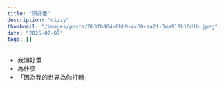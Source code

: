 ```yaml
---
title: "頭好暈"
description: "dizzy"
thumbnail: "/images/posts/0b3fb804-0bb9-4c60-aa2f-34a918b16d1b.jpeg"
date: "2025-07-07"
tags: []
---
```

- 我頭好暈
- 為什麼
- 「因為我的世界為你打轉」

